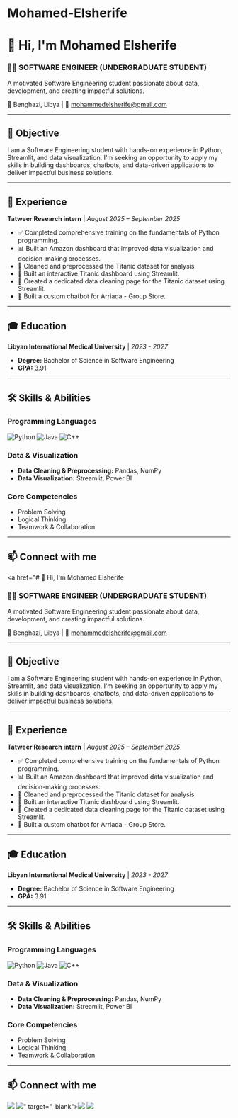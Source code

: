 # Mohamed-Elsherife
# 👋 Hi, I'm Mohamed Elsherife

### 👨‍💻 SOFTWARE ENGINEER (UNDERGRADUATE STUDENT)

A motivated Software Engineering student passionate about data, development, and creating impactful solutions.

📍 Benghazi, Libya | 📧 <a href="mailto:mohammedelsherife@gmail.com">mohammedelsherife@gmail.com</a>

---

## 🎯 Objective

I am a Software Engineering student with hands-on experience in Python, Streamlit, and data visualization. I'm seeking an opportunity to apply my skills in building dashboards, chatbots, and data-driven applications to deliver impactful business solutions.

---

## 💼 Experience

**Tatweer Research intern** | _August 2025 – September 2025_

*   ✅ Completed comprehensive training on the fundamentals of Python programming.
*   📊 Built an Amazon dashboard that improved data visualization and decision-making processes.
*   🧹 Cleaned and preprocessed the Titanic dataset for analysis.
*   🚢 Built an interactive Titanic dashboard using Streamlit.
*   📄 Created a dedicated data cleaning page for the Titanic dataset using Streamlit.
*   🤖 Built a custom chatbot for Arriada - Group Store.

---

## 🎓 Education

**Libyan International Medical University** | _2023 - 2027_

*   **Degree:** Bachelor of Science in Software Engineering
*   **GPA:** 3.91

---

## 🛠️ Skills & Abilities

### Programming Languages
![Python](https://img.shields.io/badge/Python-3776AB?style=for-the-badge&logo=python&logoColor=white)
![Java](https://img.shields.io/badge/Java-ED8B00?style=for-the-badge&logo=java&logoColor=white)
![C++](https://img.shields.io/badge/C%2B%2B-00599C?style=for-the-badge&logo=c%2B%2B&logoColor=white)

### Data & Visualization
*   **Data Cleaning & Preprocessing:** Pandas, NumPy
*   **Data Visualization:** Streamlit, Power BI

### Core Competencies
*   Problem Solving
*   Logical Thinking
*   Teamwork & Collaboration

---

## 📫 Connect with me

<!-- Add your social links here! -->
<a href="# 👋 Hi, I'm Mohamed Elsherife

### 👨‍💻 SOFTWARE ENGINEER (UNDERGRADUATE STUDENT)

A motivated Software Engineering student passionate about data, development, and creating impactful solutions.

📍 Benghazi, Libya | 📧 <a href="mailto:mohammedelsherife@gmail.com">mohammedelsherife@gmail.com</a>

---

## 🎯 Objective

I am a Software Engineering student with hands-on experience in Python, Streamlit, and data visualization. I'm seeking an opportunity to apply my skills in building dashboards, chatbots, and data-driven applications to deliver impactful business solutions.

---

## 💼 Experience

**Tatweer Research intern** | _August 2025 – September 2025_

*   ✅ Completed comprehensive training on the fundamentals of Python programming.
*   📊 Built an Amazon dashboard that improved data visualization and decision-making processes.
*   🧹 Cleaned and preprocessed the Titanic dataset for analysis.
*   🚢 Built an interactive Titanic dashboard using Streamlit.
*   📄 Created a dedicated data cleaning page for the Titanic dataset using Streamlit.
*   🤖 Built a custom chatbot for Arriada - Group Store.

---

## 🎓 Education

**Libyan International Medical University** | _2023 - 2027_

*   **Degree:** Bachelor of Science in Software Engineering
*   **GPA:** 3.91

---

## 🛠️ Skills & Abilities

### Programming Languages
![Python](https://img.shields.io/badge/Python-3776AB?style=for-the-badge&logo=python&logoColor=white)
![Java](https://img.shields.io/badge/Java-ED8B00?style=for-the-badge&logo=java&logoColor=white)
![C++](https://img.shields.io/badge/C%2B%2B-00599C?style=for-the-badge&logo=c%2B%2B&logoColor=white)

### Data & Visualization
*   **Data Cleaning & Preprocessing:** Pandas, NumPy
*   **Data Visualization:** Streamlit, Power BI

### Core Competencies
*   Problem Solving
*   Logical Thinking
*   Teamwork & Collaboration

---

## 📫 Connect with me

<!-- Add your social links here! -->
<a href="https://linkedin.com/in/your-username-here" target="_blank"><img src="https://img.shields.io/badge/LinkedIn-0077B5?style=for-the-badge&logo=linkedin&logoColor=white" /></a>
<a href="https://github.com/mohamedelsherife" target="_blank"><img src="https://img.shields.io/badge/GitHub-100000?style=for-the-badge&logo=github&logoColor=white" /></a>" target="_blank"><img src="https://img.shields.io/badge/LinkedIn-0077B5?style=for-the-badge&logo=linkedin&logoColor=white" /></a>
<a href="https://github.com/your-username-here" target="_blank"><img src="https://img.shields.io/badge/GitHub-100000?style=for-the-badge&logo=github&logoColor=white" /></a>
